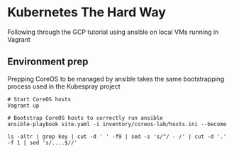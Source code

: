 # Kubernetes The Hard Way

Following through the GCP tutorial using ansible on local VMs running in Vagrant

## Environment prep

Prepping CoreOS to be managed by ansible takes the same bootstrapping process used in the Kubespray project 

```
# Start CoreOS hosts
Vagrant up 

# Bootstrap CoreOS hosts to correctly run ansible
ansible-playbook site.yaml -i inventory/coreos-lab/hosts.ini --become

```
```
ls -altr | grep key | cut -d ' ' -f9 | sed -s 's/^/ - /' | cut -d '.' -f 1 | sed 's/....$//'
```
